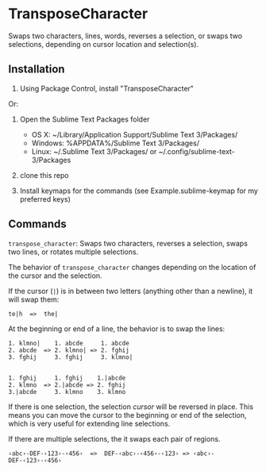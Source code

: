 TransposeCharacter
==================

Swaps two characters, lines, words, reverses a selection, or swaps two selections, depending on cursor location and selection(s).

Installation
------------

1. Using Package Control, install "TransposeCharacter"

Or:

1. Open the Sublime Text Packages folder
    - OS X: ~/Library/Application Support/Sublime Text 3/Packages/
    - Windows: %APPDATA%/Sublime Text 3/Packages/
    - Linux: ~/.Sublime Text 3/Packages/ or ~/.config/sublime-text-3/Packages

2. clone this repo
3. Install keymaps for the commands (see Example.sublime-keymap for my preferred keys)

Commands
--------

`transpose_character`: Swaps two characters, reverses a selection, swaps two lines, or rotates multiple selections.

The behavior of `transpose_character` changes depending on the location of the cursor and the selection.

If the cursor (`|`) is in between two letters (anything other than a newline), it will swap them:

`te|h  =>  the|`

At the beginning or end of a line, the behavior is to swap the lines:

    1. klmno|    1. abcde     1. abcde
    2. abcde  => 2. klmno| => 2. fghij
    3. fghij     3. fghij     3. klmno|


    1. fghij     1. fghij    1.|abcde
    2. klmno  => 2.|abcde => 2. fghij
    3.|abcde     3. klmno    3. klmno

If there is one selection, the selection *cursor* will be reversed in place.
This means you can move the cursor to the beginning or end of the selection,
which is very useful for extending line selections.

If there are multiple selections, the it swaps each pair of regions.

`‹abc›-DEF-‹123›-‹456›  =>  DEF-‹abc›-‹456›-‹123› => ‹abc›-DEF-‹123›-‹456›`
